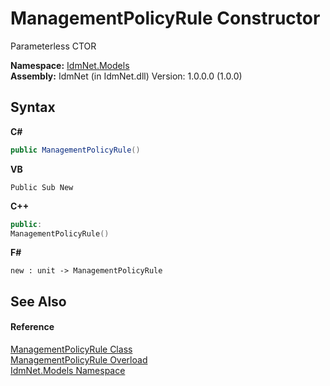 # ManagementPolicyRule Constructor 
 

Parameterless CTOR

**Namespace:**&nbsp;<a href="N_IdmNet_Models">IdmNet.Models</a><br />**Assembly:**&nbsp;IdmNet (in IdmNet.dll) Version: 1.0.0.0 (1.0.0)

## Syntax

**C#**<br />
``` C#
public ManagementPolicyRule()
```

**VB**<br />
``` VB
Public Sub New
```

**C++**<br />
``` C++
public:
ManagementPolicyRule()
```

**F#**<br />
``` F#
new : unit -> ManagementPolicyRule
```


## See Also


#### Reference
<a href="T_IdmNet_Models_ManagementPolicyRule">ManagementPolicyRule Class</a><br /><a href="Overload_IdmNet_Models_ManagementPolicyRule__ctor">ManagementPolicyRule Overload</a><br /><a href="N_IdmNet_Models">IdmNet.Models Namespace</a><br />